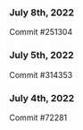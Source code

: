 ### July 8th, 2022

Commit #251304

### July 5th, 2022

Commit #314353


### July 4th, 2022

Commit #72281
